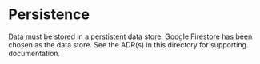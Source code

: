 # Persistence

Data must be stored in a perstistent data store. Google Firestore has been chosen as the data store. See the ADR(s) in this directory for supporting documentation.
